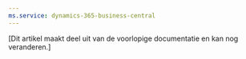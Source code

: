 ```yaml
---
ms.service: dynamics-365-business-central
---
```

[Dit artikel maakt deel uit van de voorlopige documentatie en kan nog veranderen.]